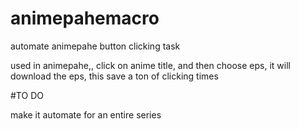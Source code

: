 # animepahemacro
automate animepahe button clicking task

used in animepahe,, click on anime title, and then choose eps, it will download the eps, this save a ton of clicking times

#TO DO

make it automate for an entire series
